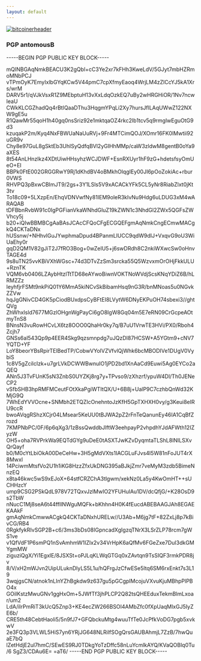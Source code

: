 ```yaml
---
layout: default
---
```


[![bitcoinerheader](https://raw.githubusercontent.com/BitcoinQnA/bitcoiner.guide/master/assets/images/BDG1.png)](https://bitcoiner.guide/)

### PGP antomousB

-----BEGIN PGP PUBLIC KEY BLOCK-----

mQINBGAqNmkBEACU3K2gQbl+cC3Ye2xr7kFHh3KweLdV/5GJyt7mbHZRmoMNbPCJ
vTPmOyK7EmyIxlbGYqKCw5V44pmC7cpXfmyEaoq4WrjLM4zZlCcYJ5kA1Xrs/wrM
DARV5r1/qVJkVsxR1Z9MEbptuH13vXxLdqOzkEQ7uBy2wHRGHiOR/1Nv7ncwIeaU
CWkKLCGZhadQq4rBtIQaaDThu3HqgmYPqLi2Xy7hursJflLAqUWwZ122NXW9gE5u
R1QawMr55qoH1h40gq0nsSriz92e1mktqaOZ4rkc2Ib1tcv5q9rmglwEguOtG9d3
kzuqakP2m/Kyq4NxFBWUaNaUuRVj+9Fr4MTCimQOJ/XOmr16FK0lMwtii92uGR9v
Chy8e97GuL8gSktEb3UhlSyQdfqBVl2yGIHhMMp/caW3zldwM8gentB0oYa9aXES
8t54AnLHnzlkz4XDtUiwHHsyhzWCJDWF+EsnRXUyr1hF9zG+hdetsfsyOmUeO+EI
BBPk0FtE002GRGGRwY9Rj1dKhdBV4oBMkhOlqgIEy00JI6pOoZokiAc+rbur0VWS
RHVPQ3pBxwCBImJT9/2gs+3Y1LSls5V9xACACkYFk5CL5yNr8RiabZlxt0jKt3tv
To18c09+5LXzpEn/EhqVDNVwfNy81IEM9oleR3kIvNu9Hdg6uLDUG3xM4wARAQAB
tDFBbnRvbW91c0IgPGFianVkaWNhdGluZ19kZWN1c3NhdGl2ZWx5QGFsZWVhcy5j
b20+iQIwBBMBCgAaBAsJCAcCFQoCFgECGQEFgmAqNmkCngECmwMACgkQ4CKTaDNx
hUSsnw/+NHhvlGuJYwphmaDpud4BPanmLlUCC9qdW9dIJ+VxqvG9oU3WiUaEhy0r
gqD2QM1V82gJiT2J7fRO3Bog+0wZeIU5+j6swDRdh8C2nkiWXwcSw0oHnvTAGE4d
9s8uTN25vvKBiVXhWGsc+74d3DTvZzSm3srcka55Q5WzvxmOrOHjFkkULU+RznTK
VQM6vb0406LZAybHtzlTtTD68eAYwoBiwnVOKTNoWVdjScsKNqYDiZ6B/hLRMZZz
IeyhfjrFSMt9nkPiQ01Y6MmA5kiNCvSkBibamHsq9nG3R/bnMNoas5u0NGvkZZVw
hqJgGNivCD4GK5pCiodBUxdpsCyBFtEI8LVytW6DNyEKPuOH74sbexi3//ghtQVg
ZhWhxIsld7677MGzlOHgnWgPayCi6gO8IgW8Gq04m5E7eRN09CrGcpeAOtmyTnS8
BNnsN3vuRowHCvLX6tz8OOO0QhaHr0ky7q/B7uU1VrwTE3HVi/PX0/Rboh4Zcjh7
GNSs6al543Qp9p4EER4Skg9qzsmnpdg7uJQzDI87HCSW+A5YGtm9+cNV7YQTD+YF
LoY8beorYBsRpirTElBedTP/CobwVYolVZVfvlQjWhk6bcMBODIVe1DUgV0VybiS
1c8V5gZcilcIzk+u7grLVkDCWWBwnuIO1jPD2bd1XnAaCd9Euwi5Ag0EYCo2aQEQ
ANn5J3TvFUnK5sN3ZnbS0UYZKj8rg7y+TPvso9/zXhzrf/ypuW4Dl/Th0JENeCP2
vSfbSHB3hpRMFMCeutFOtXkaPgiWTItQX/U+6B8j+UalP9C7czhbQnWd32KMjG9Q
7WhEdYVVOcne+SNMbh2ETQZIcOnehntoJzKfH5GpTXHXH0vy/g3Keui8eIRU9ccR
bwoAVqgRShzXCjr04LMsear5KeUU0tBJWA2pZ2rFnTeQanunEy46IA1CqBfZrozd
7KMPNbPC/0F/6p6qXg3/1zBssQwddbJlftW3eehpayP2vhpdhYJdAFWth12IZyzW
OH5+oha7RVPrkWa9EQTdGYg9uDeE0tASXTJwKZvDyqmtaTLShL8lNILSXvQrQayf
b0/M0cYtLbiOkA00DeCeHw+3H5gMdVXts1IACGLuFJvs4I5W81nFoJUT4rX8Mwxl
14PciwmMtsfVo2U1h1iKG8HzzZfxUkDNG395aBJkjZmr7veMyM3zdb5BimeNnzEQ
x8ta46kwc5wS9xEJoX+64stfCRZChA3tlgwm/xekNz0La5y4KwOmHT++sUCHHzcY
ump9CSG2PSkQdL978V72TQxvJzlMwIO2YFUHulAu1DV/dcQfjG/+K28OsD9s2TbW
nNucC1Mj8seA6t44ffIlNWguMQFk+bKhhn4H0K4fEucdABEBAAGJAh8EGAEKAAkF
gmAqNmkCmwwACgkQ4CKTaDNxhURELw//U3Ab+M6jg7tF+82ZxLj8p7kBivCG/RB4
0RgkfykRIvSGP2B+c6/3ms3bDs08IGpncadXgIgzqTNrX3LSrZLP78rcm7gWS1ve
v1QfVdF1P6smPQ1nSvAmhmW1IZlx2v34VrHpK6aQfMv6FGeZxe7DuI3dkGMYgmMW
ziguziQgX/Yi1EgxlE/8JSXSt+oPJLqKLWqGTGq0xZAvtqn9TsSIQF3rmkPDR8jv
8/V/xH2mWJvn2UipULuknDlyLS5L1u/hQFrgJzCfwESe5ltq6SM6rxEnkt7s3L19
3wqjgsCN/atnok1nLInYZhBgkdw9z637gu5pGCgpIMcojuVXvuKjuMBhpPlPBO4x
GOiIKstzMwuGNv1ggHxOm+5JWfTf3jhPLCP2Q82tsQHEEduxTekmBlmLxoar/um2
LdA/ilrPmRiT3kUcQ5Znp3+KE4ecZW266BSOI4AMbZfc0fXpUaqMlxGJ5IyZE6b/
CRE5th48CebtHaoli5/5n9fJ7+GFQbckuMtg4wuuTfTe0JcPfkVoDG7pgb5xvkwV
2e3FQ3p3VLWL5HiS7yn6YRjJG648NLRilfSOgQrsGAUBAhmjL7ZzB/7hwQuaE7bQ
lZetHdjE2ul7hmC/SEwES9RJ0TDkgYoTzDffc58nLuYcmlkAYQ/KVaQOBlq0Tu/6
SgZ3/CDAu6E=
=aT6/
-----END PGP PUBLIC KEY BLOCK-----

